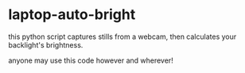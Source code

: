 # laptop-auto-bright
this python script captures stills from a webcam, then calculates your backlight's brightness.

anyone may use this code however and wherever!
